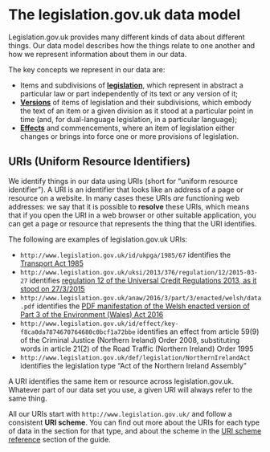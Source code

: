 # The legislation.gov.uk data model

Legislation.gov.uk provides many different kinds of data about different things. Our data model describes how the things relate to one another and how we represent information about them in our data.

The key concepts we represent in our data are:

 * Items and subdivisions of **[legislation](legislation.md)**, which represent in abstract a particular law or part independently of its text or any version of it;
 * **[Versions](legislation.md#versions)** of items of legislation and their subdivisions, which embody the text of an item or a given division as it stood at a particular point in time (and, for dual-language legislation, in a particular language);
 * **[Effects](effects.md)** and commencements, where an item of legislation either changes or brings into force one or more provisions of legislation.

## URIs (Uniform Resource Identifiers)

We identify things in our data using URIs (short for “uniform resource identifier”). A URI is an identifier that looks like an address of a page or resource on a website. In many cases these URIs *are* functioning web addresses: we say that it is possible to **resolve** these URIs, which means that if you open the URI in a web browser or other suitable application, you can get a page or resource that represents the thing that the URI identifies.

The following are examples of legislation.gov.uk URIs:

 * `http://www.legislation.gov.uk/id/ukpga/1985/67` identifies the [Transport Act 1985](http://www.legislation.gov.uk/id/ukpga/1985/67)
 * `http://www.legislation.gov.uk/uksi/2013/376/regulation/12/2015-03-27` identifies [regulation 12 of the Universal Credit Regulations 2013, as it stood on 27/3/2015](http://www.legislation.gov.uk/uksi/2013/376/regulation/12/2015-03-27)
 * `http://www.legislation.gov.uk/anaw/2016/3/part/3/enacted/welsh/data.pdf` identifies the [PDF manifestation of the Welsh enacted version of Part 3 of the Environment (Wales) Act 2016](http://www.legislation.gov.uk/anaw/2016/3/part/3/enacted/welsh/data.pdf)
 * `http://www.legislation.gov.uk/id/effect/key-f8ca0da7874670764680c0bcf1a72bbe` identifies an effect from article 59(9) of the Criminal Justice (Northern Ireland) Order 2008, substituting words in article 21(2) of the Road Traffic (Northern Ireland) Order 1995
 * `http://www.legislation.gov.uk/def/legislation/NorthernIrelandAct` identifies the legislation type “Act of the Northern Ireland Assembly”

A URI identifies the same item or resource across legislation.gov.uk. Whatever part of our data set you use, a given URI will always refer to the same thing.

All our URIs start with `http://www.legislation.gov.uk/` and follow a consistent **URI scheme**. You can find out more about the URIs for each type of data in the section for that type, and about the scheme in the [URI scheme reference](uris.md) section of the guide.
